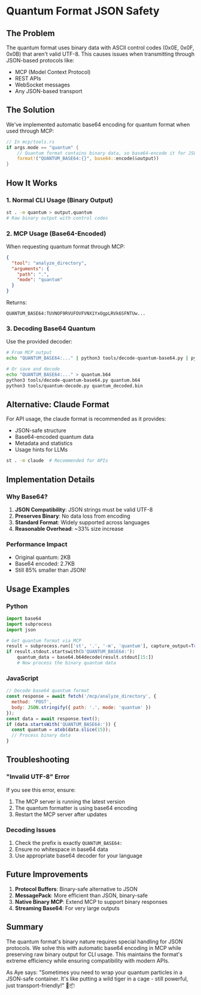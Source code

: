 # Quantum Format JSON Safety

## The Problem

The quantum format uses binary data with ASCII control codes (0x0E, 0x0F, 0x0B) that aren't valid UTF-8. This causes issues when transmitting through JSON-based protocols like:
- MCP (Model Context Protocol)
- REST APIs
- WebSocket messages
- Any JSON-based transport

## The Solution

We've implemented automatic base64 encoding for quantum format when used through MCP:

```rust
// In mcp/tools.rs
if args.mode == "quantum" {
    // Quantum format contains binary data, so base64-encode it for JSON safety
    format!("QUANTUM_BASE64:{}", base64::encode(&output))
}
```

## How It Works

### 1. Normal CLI Usage (Binary Output)
```bash
st . -m quantum > output.quantum
# Raw binary output with control codes
```

### 2. MCP Usage (Base64-Encoded)
When requesting quantum format through MCP:
```json
{
  "tool": "analyze_directory",
  "arguments": {
    "path": ".",
    "mode": "quantum"
  }
}
```

Returns:
```
QUANTUM_BASE64:TUVNOF9RVUFOVFVNX1YxOgpLRVk6SFNTUw...
```

### 3. Decoding Base64 Quantum

Use the provided decoder:
```bash
# From MCP output
echo "QUANTUM_BASE64:..." | python3 tools/decode-quantum-base64.py | python3 tools/quantum-decode.py

# Or save and decode
echo "QUANTUM_BASE64:..." > quantum.b64
python3 tools/decode-quantum-base64.py quantum.b64
python3 tools/quantum-decode.py quantum_decoded.bin
```

## Alternative: Claude Format

For API usage, the claude format is recommended as it provides:
- JSON-safe structure
- Base64-encoded quantum data
- Metadata and statistics
- Usage hints for LLMs

```bash
st . -m claude  # Recommended for APIs
```

## Implementation Details

### Why Base64?

1. **JSON Compatibility**: JSON strings must be valid UTF-8
2. **Preserves Binary**: No data loss from encoding
3. **Standard Format**: Widely supported across languages
4. **Reasonable Overhead**: ~33% size increase

### Performance Impact

- Original quantum: 2KB
- Base64 encoded: 2.7KB
- Still 85% smaller than JSON!

## Usage Examples

### Python
```python
import base64
import subprocess
import json

# Get quantum format via MCP
result = subprocess.run(['st', '.', '-m', 'quantum'], capture_output=True)
if result.stdout.startswith(b'QUANTUM_BASE64:'):
    quantum_data = base64.b64decode(result.stdout[15:])
    # Now process the binary quantum data
```

### JavaScript
```javascript
// Decode base64 quantum format
const response = await fetch('/mcp/analyze_directory', {
  method: 'POST',
  body: JSON.stringify({ path: '.', mode: 'quantum' })
});
const data = await response.text();
if (data.startsWith('QUANTUM_BASE64:')) {
  const quantum = atob(data.slice(15));
  // Process binary data
}
```

## Troubleshooting

### "Invalid UTF-8" Error
If you see this error, ensure:
1. The MCP server is running the latest version
2. The quantum formatter is using base64 encoding
3. Restart the MCP server after updates

### Decoding Issues
1. Check the prefix is exactly `QUANTUM_BASE64:`
2. Ensure no whitespace in base64 data
3. Use appropriate base64 decoder for your language

## Future Improvements

1. **Protocol Buffers**: Binary-safe alternative to JSON
2. **MessagePack**: More efficient than JSON, binary-safe
3. **Native Binary MCP**: Extend MCP to support binary responses
4. **Streaming Base64**: For very large outputs

## Summary

The quantum format's binary nature requires special handling for JSON protocols. We solve this with automatic base64 encoding in MCP while preserving raw binary output for CLI usage. This maintains the format's extreme efficiency while ensuring compatibility with modern APIs.

As Aye says: "Sometimes you need to wrap your quantum particles in a JSON-safe container. It's like putting a wild tiger in a cage - still powerful, just transport-friendly!" 🐅📦